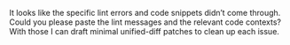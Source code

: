 It looks like the specific lint errors and code snippets didn’t come through. Could you please paste the lint messages and the relevant code contexts? With those I can draft minimal unified-diff patches to clean up each issue.